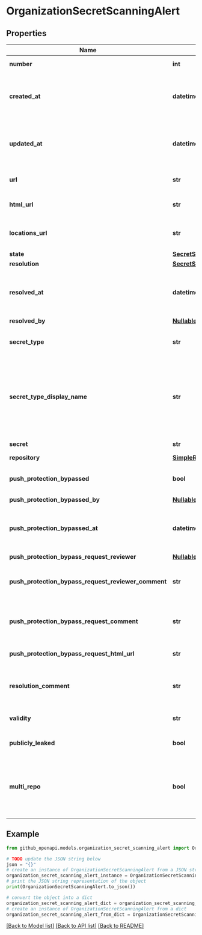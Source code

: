 # OrganizationSecretScanningAlert


## Properties

Name | Type | Description | Notes
------------ | ------------- | ------------- | -------------
**number** | **int** | The security alert number. | [optional] [readonly] 
**created_at** | **datetime** | The time that the alert was created in ISO 8601 format: &#x60;YYYY-MM-DDTHH:MM:SSZ&#x60;. | [optional] [readonly] 
**updated_at** | **datetime** | The time that the alert was last updated in ISO 8601 format: &#x60;YYYY-MM-DDTHH:MM:SSZ&#x60;. | [optional] [readonly] 
**url** | **str** | The REST API URL of the alert resource. | [optional] [readonly] 
**html_url** | **str** | The GitHub URL of the alert resource. | [optional] [readonly] 
**locations_url** | **str** | The REST API URL of the code locations for this alert. | [optional] 
**state** | [**SecretScanningAlertState**](SecretScanningAlertState.md) |  | [optional] 
**resolution** | [**SecretScanningAlertResolution**](SecretScanningAlertResolution.md) |  | [optional] 
**resolved_at** | **datetime** | The time that the alert was resolved in ISO 8601 format: &#x60;YYYY-MM-DDTHH:MM:SSZ&#x60;. | [optional] 
**resolved_by** | [**NullableSimpleUser**](NullableSimpleUser.md) |  | [optional] 
**secret_type** | **str** | The type of secret that secret scanning detected. | [optional] 
**secret_type_display_name** | **str** | User-friendly name for the detected secret, matching the &#x60;secret_type&#x60;. For a list of built-in patterns, see \&quot;[Supported secret scanning patterns](https://docs.github.com/code-security/secret-scanning/introduction/supported-secret-scanning-patterns#supported-secrets).\&quot; | [optional] 
**secret** | **str** | The secret that was detected. | [optional] 
**repository** | [**SimpleRepository**](SimpleRepository.md) |  | [optional] 
**push_protection_bypassed** | **bool** | Whether push protection was bypassed for the detected secret. | [optional] 
**push_protection_bypassed_by** | [**NullableSimpleUser**](NullableSimpleUser.md) |  | [optional] 
**push_protection_bypassed_at** | **datetime** | The time that push protection was bypassed in ISO 8601 format: &#x60;YYYY-MM-DDTHH:MM:SSZ&#x60;. | [optional] 
**push_protection_bypass_request_reviewer** | [**NullableSimpleUser**](NullableSimpleUser.md) |  | [optional] 
**push_protection_bypass_request_reviewer_comment** | **str** | An optional comment when reviewing a push protection bypass. | [optional] 
**push_protection_bypass_request_comment** | **str** | An optional comment when requesting a push protection bypass. | [optional] 
**push_protection_bypass_request_html_url** | **str** | The URL to a push protection bypass request. | [optional] 
**resolution_comment** | **str** | The comment that was optionally added when this alert was closed | [optional] 
**validity** | **str** | The token status as of the latest validity check. | [optional] 
**publicly_leaked** | **bool** | Whether the secret was publicly leaked. | [optional] 
**multi_repo** | **bool** | Whether the detected secret was found in multiple repositories in the same organization or enterprise. | [optional] 

## Example

```python
from github_openapi.models.organization_secret_scanning_alert import OrganizationSecretScanningAlert

# TODO update the JSON string below
json = "{}"
# create an instance of OrganizationSecretScanningAlert from a JSON string
organization_secret_scanning_alert_instance = OrganizationSecretScanningAlert.from_json(json)
# print the JSON string representation of the object
print(OrganizationSecretScanningAlert.to_json())

# convert the object into a dict
organization_secret_scanning_alert_dict = organization_secret_scanning_alert_instance.to_dict()
# create an instance of OrganizationSecretScanningAlert from a dict
organization_secret_scanning_alert_from_dict = OrganizationSecretScanningAlert.from_dict(organization_secret_scanning_alert_dict)
```
[[Back to Model list]](../README.md#documentation-for-models) [[Back to API list]](../README.md#documentation-for-api-endpoints) [[Back to README]](../README.md)


